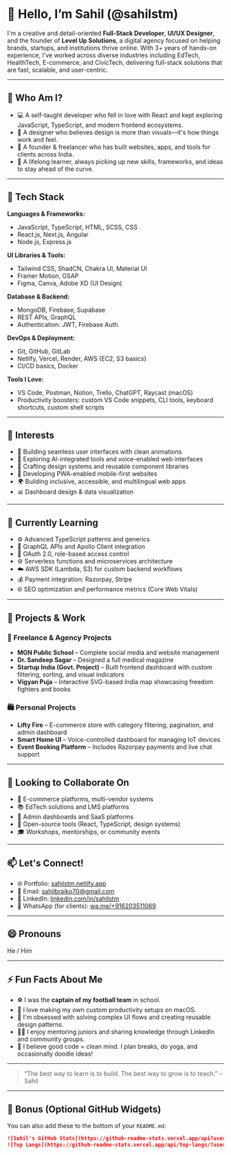 # 👋 Hello, I’m Sahil (@sahilstm)

I'm a creative and detail-oriented **Full-Stack Developer**, **UI/UX Designer**, and the founder of **Level Up Solutions**, a digital agency focused on helping brands, startups, and institutions thrive online. With 3+ years of hands-on experience, I’ve worked across diverse industries including EdTech, HealthTech, E-commerce, and CivicTech, delivering full-stack solutions that are fast, scalable, and user-centric.

---

## 🧩 Who Am I?

- 💻 A self-taught developer who fell in love with React and kept exploring JavaScript, TypeScript, and modern frontend ecosystems.
- 🎨 A designer who believes design is more than visuals—it's how things work and feel.
- 🚀 A founder & freelancer who has built websites, apps, and tools for clients across India.
- 🔁 A lifelong learner, always picking up new skills, frameworks, and ideas to stay ahead of the curve.

---

## 🔧 Tech Stack

**Languages & Frameworks:**
- JavaScript, TypeScript, HTML, SCSS, CSS
- React.js, Next.js, Angular
- Node.js, Express.js

**UI Libraries & Tools:**
- Tailwind CSS, ShadCN, Chakra UI, Material UI
- Framer Motion, GSAP
- Figma, Canva, Adobe XD (UI Design)

**Database & Backend:**
- MongoDB, Firebase, Supabase
- REST APIs, GraphQL
- Authentication: JWT, Firebase Auth

**DevOps & Deployment:**
- Git, GitHub, GitLab
- Netlify, Vercel, Render, AWS (EC2, S3 basics)
- CI/CD basics, Docker

**Tools I Love:**
- VS Code, Postman, Notion, Trello, ChatGPT, Raycast (macOS)
- Productivity boosters: custom VS Code snippets, CLI tools, keyboard shortcuts, custom shell scripts

---

## 👀 Interests

- 🎯 Building seamless user interfaces with clean animations
- 🤖 Exploring AI-integrated tools and voice-enabled web interfaces
- 🎨 Crafting design systems and reusable component libraries
- 📱 Developing PWA-enabled mobile-first websites
- 🌍 Building inclusive, accessible, and multilingual web apps
- 📊 Dashboard design & data visualization

---

## 🌱 Currently Learning

- ⚙️ Advanced TypeScript patterns and generics
- 📡 GraphQL APIs and Apollo Client integration
- 🔐 OAuth 2.0, role-based access control
- ⚙️ Serverless functions and microservices architecture
- ☁️ AWS SDK (Lambda, S3) for custom backend workflows
- 💰 Payment integration: Razorpay, Stripe
- 🌐 SEO optimization and performance metrics (Core Web Vitals)

---

## 💼 Projects & Work

### 🔷 Freelance & Agency Projects
- **MGN Public School** – Complete social media and website management
- **Dr. Sandeep Sagar** – Designed a full medical magazine
- **Startup India (Govt. Project)** – Built frontend dashboard with custom filtering, sorting, and visual indicators
- **Vigyan Puja** – Interactive SVG-based India map showcasing freedom fighters and books

### 🛍 Personal Projects
- **Lifty Fire** – E-commerce store with category filtering, pagination, and admin dashboard
- **Smart Home UI** – Voice-controlled dashboard for managing IoT devices
- **Event Booking Platform** – Includes Razorpay payments and live chat support

---

## 💞 Looking to Collaborate On

- 🛒 E-commerce platforms, multi-vendor systems
- 📚 EdTech solutions and LMS platforms
- 🎯 Admin dashboards and SaaS platforms
- 🌟 Open-source tools (React, TypeScript, design systems)
- 🎓 Workshops, mentorships, or community events

---

## 📫 Let's Connect!

- 🌐 Portfolio: [sahilstm.netlify.app](https://sahilstm.netlify.app)
- 📧 Email: sahilbraiko70@gmail.com
- 🔗 LinkedIn: [linkedin.com/in/sahilstm](https://www.linkedin.com/in/sahil-kumar-stm/)
- 💬 WhatsApp (for clients): [wa.me/+916203511069](https://wa.me/)

---

## 😄 Pronouns
He / Him

---

## ⚡ Fun Facts About Me

- ⚽ I was the **captain of my football team** in school.
- 🧠 I love making my own custom productivity setups on macOS.
- 🧩 I'm obsessed with solving complex UI flows and creating reusable design patterns.
- 🧑‍🏫 I enjoy mentoring juniors and sharing knowledge through LinkedIn and community groups.
- 🧘 I believe good code = clean mind. I plan breaks, do yoga, and occasionally doodle ideas!

---

> “The best way to learn is to build. The best way to grow is to teach.” – Sahil

---

## 🧱 Bonus (Optional GitHub Widgets)

You can also add these to the bottom of your `README.md`:

```markdown
![Sahil's GitHub Stats](https://github-readme-stats.vercel.app/api?username=sahilstm&show_icons=true&theme=radical)
![Top Langs](https://github-readme-stats.vercel.app/api/top-langs/?username=sahilstm&layout=compact&theme=radical)
